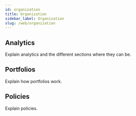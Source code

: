 ```yaml
---
id: organization
title: Organization
sidebar_label: Organization
slug: /web/organization
---
```


## Analytics

Explain analytics and the different sections where they can be.

## Portfolios

Explain how portfolios work.

## Policies

Explain policies.
